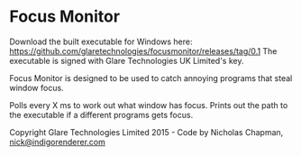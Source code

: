 # Focus Monitor

Download the built executable for Windows here: https://github.com/glaretechnologies/focusmonitor/releases/tag/0.1
The executable is signed with Glare Technologies UK Limited's key.

Focus Monitor is designed to be used to catch annoying programs that steal window focus.

Polls every X ms to work out what window has focus.  Prints out the path to the executable if a different programs gets focus.

Copyright Glare Technologies Limited 2015 - 
Code by Nicholas Chapman, nick@indigorenderer.com
